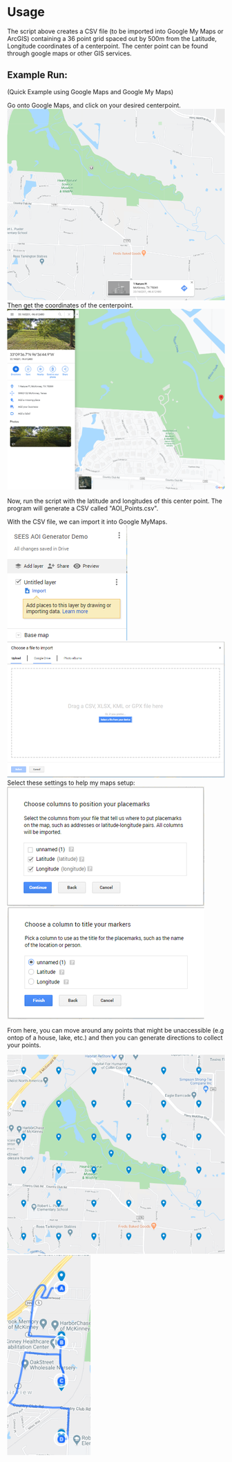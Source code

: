 # Usage

The script above creates a CSV file (to be imported into Google My Maps or ArcGIS) containing a 36 point grid spaced out by 500m from the Latitude, Longitude coordinates of a centerpoint. The center point can be found through google maps or other GIS services.

## Example Run:
(Quick Example using Google Maps and Google My Maps)

Go onto Google Maps, and click on your desired centerpoint.
![](https://github.com/Piphi5/Mapper-Automation-Notebook/blob/master/tutorial_images/MM_SampleCenter.PNG)
Then get the coordinates of the centerpoint.
![](https://github.com/Piphi5/Mapper-Automation-Notebook/blob/master/tutorial_images/MM_SampleCenterCoords.PNG)

Now, run the script with the latitude and longitudes of this center point. The program will generate a CSV called "AOI_Points.csv".


With the CSV file, we can import it into Google MyMaps. 
![](https://github.com/Piphi5/Mapper-Automation-Notebook/blob/master/tutorial_images/MM_Add.PNG)
![](https://github.com/Piphi5/Mapper-Automation-Notebook/blob/master/tutorial_images/MM_import.PNG)
Select these settings to help my maps setup:
![](https://github.com/Piphi5/Mapper-Automation-Notebook/blob/master/tutorial_images/MM_setupColumns.PNG)
![](https://github.com/Piphi5/Mapper-Automation-Notebook/blob/master/tutorial_images/MM_title.PNG)

From here, you can move around any points that might be unaccessible (e.g ontop of a house, lake, etc.) and then you can generate directions to collect your points.

![](https://github.com/Piphi5/Mapper-Automation-Notebook/blob/master/tutorial_images/MM_finalproduct.PNG)
![](https://github.com/Piphi5/Mapper-Automation-Notebook/blob/master/tutorial_images/MM_SampleDirection.PNG)

